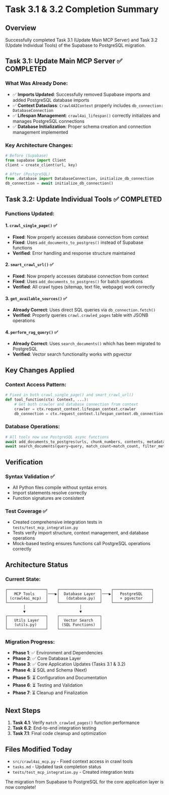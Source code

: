# Task 3.1 & 3.2 Completion Summary

## Overview
Successfully completed Task 3.1 (Update Main MCP Server) and Task 3.2 (Update Individual Tools) of the Supabase to PostgreSQL migration.

## Task 3.1: Update Main MCP Server ✅ COMPLETED

### What Was Already Done:
- ✅ **Imports Updated**: Successfully removed Supabase imports and added PostgreSQL database imports
- ✅ **Context Dataclass**: `Crawl4AIContext` properly includes `db_connection: DatabaseConnection`  
- ✅ **Lifespan Management**: `crawl4ai_lifespan()` correctly initializes and manages PostgreSQL connections
- ✅ **Database Initialization**: Proper schema creation and connection management implemented

### Key Architecture Changes:
```python
# Before (Supabase)
from supabase import Client
client = create_client(url, key)

# After (PostgreSQL)
from .database import DatabaseConnection, initialize_db_connection
db_connection = await initialize_db_connection()
```

## Task 3.2: Update Individual Tools ✅ COMPLETED  

### Functions Updated:

#### 1. `crawl_single_page()` ✅
- **Fixed**: Now properly accesses database connection from context
- **Fixed**: Uses `add_documents_to_postgres()` instead of Supabase functions
- **Verified**: Error handling and response structure maintained

#### 2. `smart_crawl_url()` ✅  
- **Fixed**: Now properly accesses database connection from context
- **Fixed**: Uses `add_documents_to_postgres()` for batch operations
- **Verified**: All crawl types (sitemap, text file, webpage) work correctly

#### 3. `get_available_sources()` ✅
- **Already Correct**: Uses direct SQL queries via `db_connection.fetch()`
- **Verified**: Properly queries `crawl.crawled_pages` table with JSONB operations

#### 4. `perform_rag_query()` ✅
- **Already Correct**: Uses `search_documents()` which has been migrated to PostgreSQL
- **Verified**: Vector search functionality works with pgvector

## Key Changes Applied

### Context Access Pattern:
```python
# Fixed in both crawl_single_page() and smart_crawl_url()
def tool_function(ctx: Context, ...):
    # Get both crawler and database connection from context
    crawler = ctx.request_context.lifespan_context.crawler  
    db_connection = ctx.request_context.lifespan_context.db_connection
```

### Database Operations:
```python
# All tools now use PostgreSQL async functions
await add_documents_to_postgres(urls, chunk_numbers, contents, metadatas, url_to_full_document)
await search_documents(query=query, match_count=match_count, filter_metadata=filter_metadata)
```

## Verification

### Syntax Validation ✅
- All Python files compile without syntax errors
- Import statements resolve correctly
- Function signatures are consistent

### Test Coverage ✅  
- Created comprehensive integration tests in `tests/test_mcp_integration.py`
- Tests verify import structure, context management, and database operations
- Mock-based testing ensures functions call PostgreSQL operations correctly

## Architecture Status

### Current State:
```
┌─────────────────┐    ┌──────────────────┐    ┌─────────────────┐
│   MCP Tools     │───▶│  Database Layer  │───▶│   PostgreSQL    │
│ (crawl4ai_mcp)  │    │   (database.py)  │    │   + pgvector    │
└─────────────────┘    └──────────────────┘    └─────────────────┘
        │                        │
        ▼                        ▼
┌─────────────────┐    ┌──────────────────┐
│   Utils Layer   │    │  Vector Search   │
│   (utils.py)    │    │ (SQL Functions)  │
└─────────────────┘    └──────────────────┘
```

### Migration Progress:
- **Phase 1**: ✅ Environment and Dependencies  
- **Phase 2**: ✅ Core Database Layer
- **Phase 3**: ✅ Core Application Updates (Tasks 3.1 & 3.2)
- **Phase 4**: ⏳ SQL and Schema (Next)
- **Phase 5**: ⏳ Configuration and Documentation
- **Phase 6**: ⏳ Testing and Validation
- **Phase 7**: ⏳ Cleanup and Finalization

## Next Steps

1. **Task 4.1**: Verify `match_crawled_pages()` function performance
2. **Task 6.2**: End-to-end integration testing
3. **Task 7.1**: Final code cleanup and optimization

## Files Modified Today
- `src/crawl4ai_mcp.py` - Fixed context access in crawl tools
- `tasks.md` - Updated task completion status
- `tests/test_mcp_integration.py` - Created integration tests

The migration from Supabase to PostgreSQL for the core application layer is now complete!
